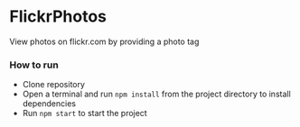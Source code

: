 # FlickrPhotos

View photos on flickr.com by providing a photo tag

### How to run

- Clone repository
- Open a terminal and run `npm install` from the project directory to install dependencies
- Run `npm start` to start the project
